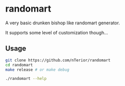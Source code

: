# randomart
A very basic drunken bishop like randomart generator.

It supports some level of customization though...

## Usage
```bash
git clone https://github.com/nTerior/randomart
cd randomart
make release # or make debug

./randomart --help
```